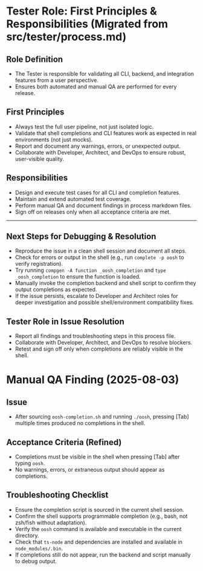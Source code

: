 # Tester Role: First Principles & Responsibilities (Migrated from src/tester/process.md)

## Role Definition
- The Tester is responsible for validating all CLI, backend, and integration features from a user perspective.
- Ensures both automated and manual QA are performed for every release.

## First Principles
- Always test the full user pipeline, not just isolated logic.
- Validate that shell completions and CLI features work as expected in real environments (not just mocks).
- Report and document any warnings, errors, or unexpected output.
- Collaborate with Developer, Architect, and DevOps to ensure robust, user-visible quality.

## Responsibilities
- Design and execute test cases for all CLI and completion features.
- Maintain and extend automated test coverage.
- Perform manual QA and document findings in process markdown files.
- Sign off on releases only when all acceptance criteria are met.

---

## Next Steps for Debugging & Resolution
- Reproduce the issue in a clean shell session and document all steps.
- Check for errors or output in the shell (e.g., run `complete -p oosh` to verify registration).
- Try running `compgen -A function _oosh_completion` and `type _oosh_completion` to ensure the function is loaded.
- Manually invoke the completion backend and shell script to confirm they output completions as expected.
- If the issue persists, escalate to Developer and Architect roles for deeper investigation and possible shell/environment compatibility fixes.

## Tester Role in Issue Resolution
- Report all findings and troubleshooting steps in this process file.
- Collaborate with Developer, Architect, and DevOps to resolve blockers.
- Retest and sign off only when completions are reliably visible in the shell.

# Manual QA Finding (2025-08-03)

## Issue
- After sourcing `oosh-completion.sh` and running `./oosh`, pressing [Tab] multiple times produced no completions in the shell.

## Acceptance Criteria (Refined)
- Completions must be visible in the shell when pressing [Tab] after typing `oosh`.
- No warnings, errors, or extraneous output should appear as completions.

## Troubleshooting Checklist
- Ensure the completion script is sourced in the current shell session.
- Confirm the shell supports programmable completion (e.g., bash, not zsh/fish without adaptation).
- Verify the `oosh` command is available and executable in the current directory.
- Check that `ts-node` and dependencies are installed and available in `node_modules/.bin`.
- If completions still do not appear, run the backend and script manually to debug output.
